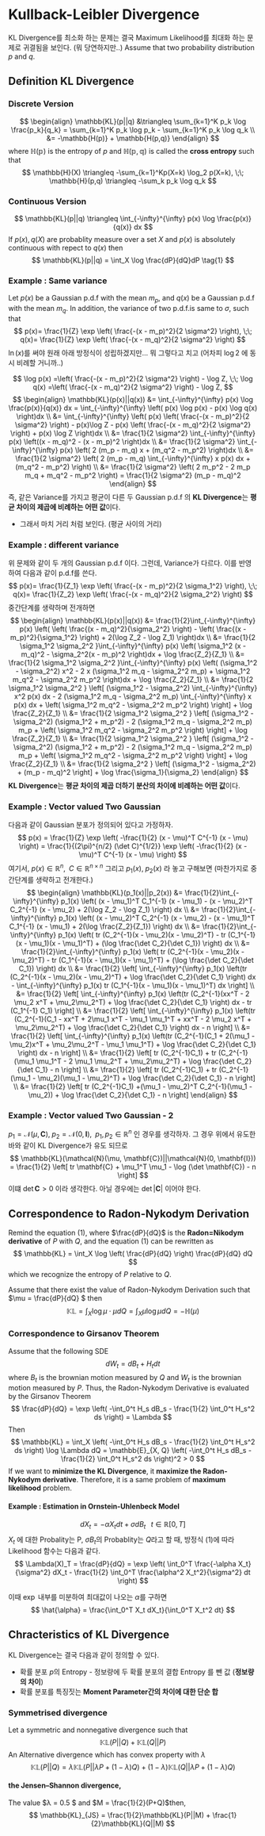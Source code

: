 Kullback-Leibler Divergence
================
KL Divergence를 최소화 하는 문제는 결국 Maximum Likelihood를 최대화 하는 문제로 귀결됨을 보인다. (뭐 당연하지만..)
Assume that two probability distribution $p$ and $q$.

##  Definition KL Divergence
### Discrete Version

$$
\begin{align}
\mathbb{KL}(p||q) &\triangleq \sum_{k=1}^K p_k \log \frac{p_k}{q_k} = \sum_{k=1}^K p_k \log p_k - \sum_{k=1}^K p_k \log q_k \\
&= -\mathbb{H(p)} + \mathbb{H(p,q)}
\end{align}
$$
where $\mathbb{H(p)}$ is the entropy of $p$ and $\mathbb{H(p,q)}$ is called the **cross entropy** such that
$$
\mathbb{H}(X) \triangleq -\sum_{k=1}^Kp(X=k) \log_2 p(X=k), \;\; \mathbb{H}(p,q) \triangleq -\sum_k p_k \log q_k
$$

### Continuous Version
$$
\mathbb{KL}(p||q) \triangleq \int_{-\infty}^{\infty} p(x) \log \frac{p(x)}{q(x)} dx
$$
If $p(x), q(X)$ are probablity measure over a set $X$ and $p(x)$ is absolutely continuous with repect to $q(x)$ then
$$
\mathbb{KL}(p||q) = \int_X \log \frac{dP}{dQ}dP  \tag{1}
$$

### Example : Same variance
Let $p(x)$ be a Gaussian p.d.f with the mean $m_p$, and $q(x)$ be a Gaussian p.d.f with the mean $m_q$. In addition, the variance of two p.d.f.is same to $\sigma$, such that
$$
p(x)= \frac{1}{Z} \exp \left( \frac{-(x - m_p)^2}{2 \sigma^2} \right), \;\; q(x)= \frac{1}{Z} \exp \left( \frac{-(x - m_q)^2}{2 \sigma^2} \right)
$$
$\ln(x)$를 써야 원래 아래 방정식이 성립하겠지만... 뭐 그렇다고 치고 (어차피 $\log2$ 에 동시 비례할 거니까..)

$$
\log p(x) =\left( \frac{-(x - m_p)^2}{2 \sigma^2} \right) - \log Z, \;\; \log q(x) =\left( \frac{-(x - m_q)^2}{2 \sigma^2} \right) - \log Z,
$$
$$
\begin{align}
\mathbb{KL}(p(x)||q(x)) &= \int_{-\infty}^{\infty} p(x) \log \frac{p(x)}{q(x)} dx = \int_{-\infty}^{\infty} \left( p(x) \log p(x) - p(x) \log q(x) \right)dx \\
&= \int_{-\infty}^{\infty} \left( p(x) \left( \frac{-(x - m_p)^2}{2 \sigma^2} \right) - p(x)\log Z - p(x) \left( \frac{-(x - m_q)^2}{2 \sigma^2} \right) + p(x) \log Z \right)dx \\
&= \frac{1}{2 \sigma^2} \int_{-\infty}^{\infty} p(x) \left((x - m_q)^2 - (x - m_p)^2 \right)dx \\
&= \frac{1}{2 \sigma^2} \int_{-\infty}^{\infty} p(x) \left( 2 (m_p - m_q) x + (m_q^2 - m_p^2) \right)dx \\
&= \frac{1}{2 \sigma^2} \left( 2 (m_p - m_q) \int_{-\infty}^{\infty} x p(x) dx + (m_q^2 - m_p^2) \right) \\
&= \frac{1}{2 \sigma^2} \left( 2 m_p^2 - 2 m_p m_q + m_q^2 - m_p^2 \right) = \frac{1}{2 \sigma^2} (m_p - m_q)^2
\end{align}
$$
즉, 같은 Variance를 가지고 평균이 다른 두 Gaussian p.d.f 의 **KL Divergence**는 **평균 차이의 제곱에 비례하는 어떤 값**이다.
- 그래서 마치 거리 처럼 보인다. (평균 사이의 거리)

### Example : different variance
위 문제와 같이 두 개의 Gaussian p.d.f 이다. 그런데, Variance가 다르다. 이를 반영하여 다음과 같이 p.d.f를 쓴다.
$$
p(x)= \frac{1}{Z_1} \exp \left( \frac{-(x - m_p)^2}{2 \sigma_1^2} \right), \;\; q(x)= \frac{1}{Z_2} \exp \left( \frac{-(x - m_q)^2}{2 \sigma_2^2} \right)
$$
중간단계를 생략하며 전개하면
$$
\begin{align}
\mathbb{KL}(p(x)||q(x)) &= \frac{1}{2}\int_{-\infty}^{\infty} p(x) \left( \left( \frac{(x - m_q)^2}{\sigma_2^2} \right) - \left( \frac{(x - m_p)^2}{\sigma_1^2} \right) + 2(\log Z_2 - \log Z_1) \right)dx \\
&= \frac{1}{2 \sigma_1^2 \sigma_2^2 }\int_{-\infty}^{\infty} p(x) \left( \sigma_1^2 (x - m_q)^2  - \sigma_2^2(x - m_p)^2 \right)dx + \log \frac{Z_2}{Z_1}  \\
&= \frac{1}{2 \sigma_1^2 \sigma_2^2 }\int_{-\infty}^{\infty} p(x) \left( (\sigma_1^2 - \sigma_2^2) x^2 - 2 x (\sigma_1^2 m_q - \sigma_2^2 m_p) + \sigma_1^2 m_q^2  - \sigma_2^2 m_p^2 \right)dx + \log \frac{Z_2}{Z_1}  \\
&= \frac{1}{2 \sigma_1^2 \sigma_2^2 } \left[ (\sigma_1^2 - \sigma_2^2) \int_{-\infty}^{\infty} x^2 p(x) dx  - 2 (\sigma_1^2 m_q - \sigma_2^2 m_p) \int_{-\infty}^{\infty} x p(x) dx  + \left( \sigma_1^2 m_q^2  - \sigma_2^2 m_p^2 \right) \right] + \log \frac{Z_2}{Z_1}  \\
&= \frac{1}{2 \sigma_1^2 \sigma_2^2 } \left[ (\sigma_1^2 - \sigma_2^2) (\sigma_1^2 + m_p^2)  - 2 (\sigma_1^2 m_q - \sigma_2^2 m_p) m_p  + \left( \sigma_1^2 m_q^2  - \sigma_2^2 m_p^2 \right) \right] + \log \frac{Z_2}{Z_1}  \\
&= \frac{1}{2 \sigma_1^2 \sigma_2^2 } \left[ (\sigma_1^2 - \sigma_2^2) (\sigma_1^2 + m_p^2)  - 2 (\sigma_1^2 m_q - \sigma_2^2 m_p) m_p  + \left( \sigma_1^2 m_q^2  - \sigma_2^2 m_p^2 \right) \right] + \log \frac{Z_2}{Z_1}  \\
&= \frac{1}{2 \sigma_2^2 } \left[ (\sigma_1^2 - \sigma_2^2)  + (m_p - m_q)^2 \right] + \log \frac{\sigma_1}{\sigma_2}  
\end{align}
$$
**KL Divergence**는 **평균 차이의 제곱 더하기 분산의  차이에 비례하는 어떤 값**이다.

### Example : Vector valued Two Gaussian 
다음과 같이 Gaussian 분포가 정의되어 있다고 가정하자.
$$
p(x) = \frac{1}{Z} \exp \left( -\frac{1}{2} (x - \mu)^T C^{-1} (x - \mu) \right) = \frac{1}{(2\pi)^{n/2} (\det C)^{1/2}} \exp \left( -\frac{1}{2} (x - \mu)^T C^{-1} (x - \mu) \right)
$$
여기서, $p(x) \in \mathbb{R}^n, \;\; C \in \mathbb{R}^{n \times n}$ 그리고 $p_1(x), \; p_2(x)$ 라 놓고 구해보면 
(마찬가지로 중간단계를 생략하고 전개한다.)
$$
\begin{align}
\mathbb{KL}(p_1(x)||p_2(x)) &= \frac{1}{2}\int_{-\infty}^{\infty} p_1(x) \left( (x - \mu_1)^T C_1^{-1} (x - \mu_1) - (x - \mu_2)^T C_2^{-1} (x - \mu_2) + 2(\log Z_2 - \log Z_1)   \right) dx \\
&= \frac{1}{2}\int_{-\infty}^{\infty} p_1(x) \left( (x - \mu_2)^T C_2^{-1} (x - \mu_2) - (x - \mu_1)^T C_1^{-1} (x - \mu_1) + 2(\log \frac{Z_2}{Z_1})   \right) dx \\
&= \frac{1}{2}\int_{-\infty}^{\infty} p_1(x) \left( tr (C_2^{-1}(x - \mu_2)(x - \mu_2)^T) - tr (C_1^{-1}(x - \mu_1)(x - \mu_1)^T) + (\log \frac{\det C_2}{\det C_1})  \right) dx \\
&= \frac{1}{2}\int_{-\infty}^{\infty} p_1(x) \left( tr (C_2^{-1}(x - \mu_2)(x - \mu_2)^T) - tr (C_1^{-1}(x - \mu_1)(x - \mu_1)^T) + (\log \frac{\det C_2}{\det C_1})  \right) dx \\
&= \frac{1}{2} \left[ \int_{-\infty}^{\infty} p_1(x) \left(tr (C_2^{-1}(x - \mu_2)(x - \mu_2)^T) + \log \frac{\det C_2}{\det C_1} \right) dx -  \int_{-\infty}^{\infty} p_1(x) tr (C_1^{-1}(x - \mu_1)(x - \mu_1)^T) dx \right] \\
&= \frac{1}{2} \left[ \int_{-\infty}^{\infty} p_1(x) \left(tr (C_2^{-1}(xx^T - 2 \mu_2 x^T + \mu_2\mu_2^T) + \log \frac{\det C_2}{\det C_1} \right) dx -  tr (C_1^{-1} C_1) \right] \\
&= \frac{1}{2} \left[ \int_{-\infty}^{\infty} p_1(x) \left(tr (C_2^{-1}(C_1 - xx^T + 2\mu_1 x^T - \mu_1 \mu_1^T + xx^T - 2 \mu_2 x^T + \mu_2\mu_2^T) + \log \frac{\det C_2}{\det C_1} \right) dx -  n \right] \\
&= \frac{1}{2} \left[ \int_{-\infty}^{\infty} p_1(x) \left(tr (C_2^{-1}(C_1 + 2(\mu_1 - \mu_2)x^T + \mu_2\mu_2^T - \mu_1 \mu_1^T) + \log \frac{\det C_2}{\det C_1} \right) dx - n \right] \\
&= \frac{1}{2} \left[ tr (C_2^{-1}C_1) + tr (C_2^{-1}(\mu_1 \mu_1^T - 2 \mu_1 \mu_2^T + \mu_2\mu_2^T) + \log \frac{\det C_2}{\det C_1} - n \right] \\
&= \frac{1}{2} \left[ tr (C_2^{-1}C_1) + tr (C_2^{-1}(\mu_1 - \mu_2)(\mu_1 - \mu_2)^T) + \log \frac{\det C_2}{\det C_1} - n \right] \\
&= \frac{1}{2} \left[ tr (C_2^{-1}C_1) +(\mu_1 - \mu_2)^T C_2^{-1}(\mu_1 - \mu_2)) + \log \frac{\det C_2}{\det C_1} - n \right] 
\end{align}
$$

### Example : Vector valued Two Gaussian - 2
$p_1 = \mathcal{N}(\mu, \mathbf{C}), \; p_2 = \mathcal{N}(0, \mathbf{I}), \;\; p_1, p_2 \in \mathbb{R}^n$ 인 경우를 생각하자. 그 경우 위에서 유도한 바와 같이 KL Divergence가 유도 되므로
$$
\mathbb{KL}(\mathcal{N}(\mu, \mathbf{C})||\mathcal{N}(0, \mathbf{I})) = \frac{1}{2} \left[ tr \mathbf{C} + \mu_1^T \mu_1 - \log (\det \mathbf{C}) - n \right]
$$
이떄 $\det \mathbf{C} > 0$ 이라 생각한다. 아닐 경우에는 $\det |\mathbf{C}|$ 이어야 한다.


## Correspondence to Radon-Nykodym Derivation
Remind the equation (1), where $\frac{dP}{dQ}$ is the **Radon=Nikodym derivative** of $P$ with $Q$, and the equation (1) can be rewritten as
$$
\mathbb{KL} = \int_X \log \left( \frac{dP}{dQ}  \right) \frac{dP}{dQ} dQ
$$
which we recognize the entropy of $P$ relative to $Q$. 

Assume that there exist the value of Radon-Nykodym Derivation such that $\mu = \frac{dP}{dQ} $ then
$$
\mathbb{KL} = \int_X \log \mu \cdot \mu dQ = \int_X \mu \log \mu dQ = -\mathbb{H}(\mu)
$$

### Correspondence to Girsanov Theorem
Assume that the following SDE
$$
dW_t = dB_t + H_t dt
$$
where $B_t$ is the brownian motion measured by $Q$ and $W_t$ is the brownian motion measured by $P$. Thus,
the Radon-Nykodym Derivative is evaluated by the Girsanov Theorem
$$
\frac{dP}{dQ} = \exp \left( -\int_0^t H_s dB_s - \frac{1}{2} \int_0^t H_s^2 ds \right) = \Lambda
$$
Then
$$
\mathbb{KL} = \int_X \left( -\int_0^t H_s dB_s - \frac{1}{2} \int_0^t H_s^2 ds \right) \log \Lambda dQ = \mathbb{E}_{X, Q} \left( -\int_0^t H_s dB_s - \frac{1}{2} \int_0^t H_s^2 ds \right)^2 > 0
$$
If we want to **minimize the KL Divergence**, it **maximize the Radon-Nykodym derivative**.
Therefore, it is a same problem of **maximum likelihood** problem.

#### Example : Estimation in Ornstein-Uhlenbeck Model
$$
dX_t = -\alpha X_t dt + \sigma dB_t \;\;\; t \in \mathbb{R}[0, T]
$$
$X_t$ 에 대한 Probality는 P, $σB_t$의 Probablity는 $Q$라고 할 때, 방정식 (1)에 따라 Likelihood 함수는 다음과 같다.
$$
\Lambda(X)_T = \frac{dP}{dQ} = \exp \left( \int_0^T \frac{-\alpha X_t}{\sigma^2} dX_t - \frac{1}{2} \int_0^T \frac{\alpha^2 X_t^2}{\sigma^2} dt \right)
$$

이때 $\exp$ 내부를 미분하여 최대값이 나오는 $\alpha$를 구하면 
$$
\hat{\alpha} = \frac{\int_0^T X_t dX_t}{\int_0^T X_t^2 dt}
$$

## Chracteristics of KL Divergence
KL Divergence는 결국 다음과 같이 정의할 수 있다.
- 확률 분포 $p$의 Entropy - 정보량에 두 확률 분포의 결합 Entropy 를 뺀 값 (**정보량의 차이**)
- 확률 분포를 특징짓는 **Moment Parameter간의 차이에 대한 단순 합** 

### Symmetrised divergence
Let a symmetric and nonnegative divergence such that
$$
\mathbb{KL}(P||Q) + \mathbb{KL}(Q||P)
$$
An Alternative divergence which has convex property with $\lambda$
$$
\mathbb{KL} (P||Q) = \lambda \mathbb{KL}(P|| \lambda P + (1-\lambda)Q) + (1-\lambda) \mathbb{KL}(Q||\lambda P + (1-\lambda)Q)
\tag{2}
$$
#### the Jensen–Shannon divergence, 
The value $λ = 0.5 $ and $M = \frac{1}{2}(P+Q)$then,
$$
\mathbb{KL}_{JS} = \frac{1}{2}\mathbb{KL}(P||M) + \frac{1}{2}\mathbb{KL}(Q||M)
$$



